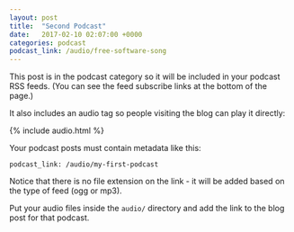 ```yaml
---
layout: post
title:  "Second Podcast"
date:   2017-02-10 02:07:00 +0000
categories: podcast
podcast_link: /audio/free-software-song
---
```

This post is in the podcast category so it will be included in your podcast RSS
feeds.  (You can see the feed subscribe links at the bottom of the page.)

It also includes an audio tag so people visiting the blog can play it directly:

{% include audio.html %}

Your podcast posts must contain metadata like this:

    podcast_link: /audio/my-first-podcast

Notice that there is no file extension on the link - it will be added based
on the type of feed (ogg or mp3).

Put your audio files inside the `audio/` directory and add the link to the blog
post for that podcast.
